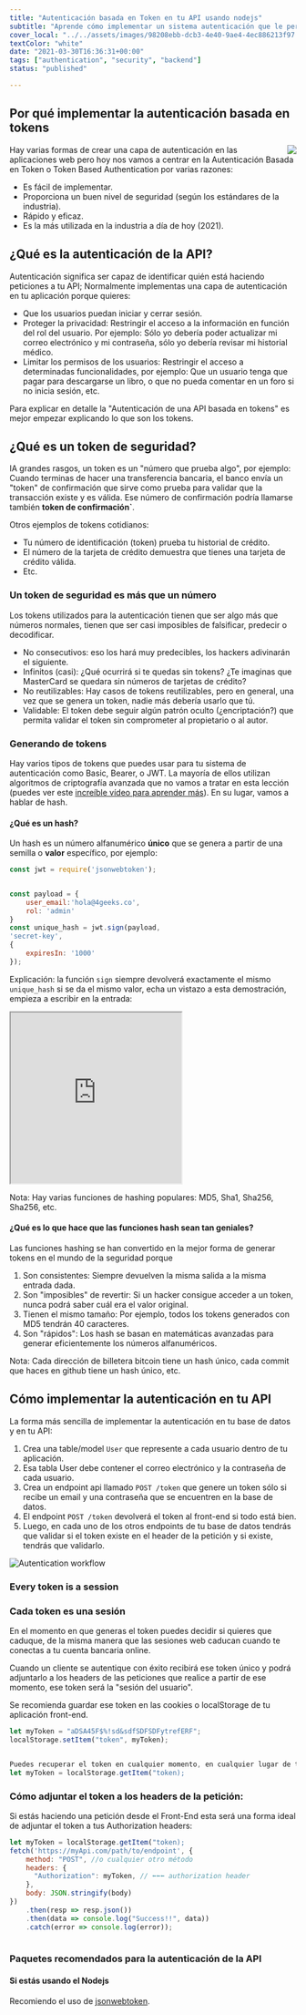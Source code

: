 ```yaml
---
title: "Autenticación basada en Token en tu API usando nodejs"
subtitle: "Aprende cómo implementar un sistema autenticación que le permita a los usuarios iniciar y cerrar sesión de tu sitio web y de tu API"
cover_local: "../../assets/images/98208ebb-dcb3-4e40-9ae4-4ec886213f97.jpeg"
textColor: "white"
date: "2021-03-30T16:36:31+00:00"
tags: ["authentication", "security", "backend"]
status: "published"

---
```


## Por qué implementar la autenticación basada en tokens

<img src="../../assets/images/authentication.png" align="right" />

Hay varias formas de crear una capa de autenticación en las aplicaciones web pero hoy nos vamos a centrar en la Autenticación Basada en Token o Token Based Authentication por varias razones:

- Es fácil de implementar.
- Proporciona un buen nivel de seguridad (según los estándares de la industria).
- Rápido y eficaz.
- Es la más utilizada en la industria a día de hoy (2021).

## ¿Qué es la autenticación de la API?

Autenticación significa ser capaz de identificar quién está haciendo peticiones a tu API; Normalmente implementas una capa de autenticación en tu aplicación porque quieres:

- Que los usuarios puedan iniciar y cerrar sesión.
- Proteger la privacidad: Restringir el acceso a la información en función del rol del usuario. Por ejemplo: Sólo yo debería poder actualizar mi correo electrónico y mi contraseña, sólo yo debería revisar mi historial médico.
- Limitar los permisos de los usuarios: Restringir el acceso a determinadas funcionalidades, por ejemplo: Que un usuario tenga que pagar para descargarse un libro, o que no pueda comentar en un foro si no inicia sesión, etc.


Para explicar en detalle la "Autenticación de una API basada en tokens" es mejor empezar explicando lo que son los tokens.

## ¿Qué es un token de seguridad?

IA grandes rasgos, un token es un "número que prueba algo", por ejemplo: Cuando terminas de hacer una transferencia bancaria, el banco envía un "token" de confirmación que sirve como prueba para validar que la transacción existe y es válida. Ese número de confirmación podría llamarse también **token de confirmación`**.

Otros ejemplos de tokens cotidianos:

- Tu número de identificación (token) prueba tu historial de crédito.
- El número de la tarjeta de crédito demuestra que tienes una tarjeta de crédito válida.
- Etc.

### Un token de seguridad es más que un número

Los tokens utilizados para la autenticación tienen que ser algo más que números normales, tienen que ser casi imposibles de falsificar, predecir o decodificar.

- No consecutivos: eso los hará muy predecibles, los hackers adivinarán el siguiente.
- Infinitos (casi): ¿Qué ocurrirá si te quedas sin tokens? ¿Te imaginas que MasterCard se quedara sin números de tarjetas de crédito?
- No reutilizables: Hay casos de tokens reutilizables, pero en general, una vez que se genera un token, nadie más debería usarlo que tú.
- Validable: El token debe seguir algún patrón oculto (¿encriptación?) que permita validar el token sin comprometer al propietario o al autor.

### Generando de tokens

Hay varios tipos de tokens que puedes usar para tu sistema de autenticación como Basic, Bearer, o JWT. La mayoría de ellos utilizan algoritmos de criptografía avanzada que no vamos a tratar en esta lección (puedes ver este [increíble vídeo para aprender más](https://www.youtube.com/watch?v=4zahvcJ9glg)). En su lugar, vamos a hablar de hash.

#### ¿Qué es un hash?

Un hash es un número alfanumérico **único** que se genera a partir de una semilla o **valor** específico, por ejemplo:

```javascript
const jwt = require('jsonwebtoken');


const payload = {
    user_email:'hola@4geeks.co',
    rol: 'admin'
}
const unique_hash = jwt.sign(payload,
'secret-key',
{
    expiresIn: '1000'
});
```

Explicación: la función `sign` siempre devolverá exactamente el mismo `unique_hash` si se da el mismo valor, echa un vistazo a esta demostración, empieza a escribir en la entrada:

<iframe src="https://full-stack-assets.breatheco.de/live-demos/security/hashing/" height="300" title="Hashing functions example"></iframe>

Nota: Hay varias funciones de hashing populares: MD5, Sha1, Sha256, Sha256, etc. 

#### ¿Qué es lo que hace que las funciones hash sean tan geniales?



Las funciones hashing se han convertido en la mejor forma de generar tokens en el mundo de la seguridad porque

1. Son consistentes: Siempre devuelven la misma salida a la misma entrada dada.
2. Son "imposibles" de revertir: Si un hacker consigue acceder a un token, nunca podrá saber cuál era el valor original.
3. Tienen el mismo tamaño: Por ejemplo, todos los tokens generados con MD5 tendrán 40 caracteres.
4. Son "rápidos": Los hash se basan en matemáticas avanzadas para generar eficientemente los números alfanuméricos.

Nota: Cada dirección de billetera bitcoin tiene un hash único, cada commit que haces en github tiene un hash único, etc.

## Cómo implementar la autenticación en tu API

La forma más sencilla de implementar la autenticación en tu base de datos y en tu API:

1. Crea una table/model `User` que represente a cada usuario dentro de tu aplicación.
2. Esa tabla User debe contener el correo electrónico y la contraseña de cada usuario.
3. Crea un endpoint api llamado `POST /token` que genere un token sólo si recibe un email y una contraseña que se encuentren en la base de datos.
4. El endpoint `POST /token` devolverá el token al front-end si todo está bien.
5. Luego, en cada uno de los otros endpoints de tu base de datos tendrás que validar si el token existe en el header de la petición y si existe, tendrás que validarlo.

![Autentication workflow](../../assets/images/authentication-diagram.png)

### Every token is a session

### Cada token es una sesión

En el momento en que generas el token puedes decidir si quieres que caduque, de la misma manera que las sesiones web caducan cuando te conectas a tu cuenta bancaria online.

Cuando un cliente se autentique con éxito recibirá ese token único y podrá adjuntarlo a los headers de las peticiones que realice a partir de ese momento, ese token será la "sesión del usuario".

Se recomienda guardar ese token en las cookies o localStorage de tu aplicación front-end.

```js
let myToken = "aDSA45F$%!sd&sdfSDFSDFytrefERF";
localStorage.setItem("token", myToken);


Puedes recuperar el token en cualquier momento, en cualquier lugar de tu aplicación utilizando:
let myToken = localStorage.getItem("token);
```

### Cómo adjuntar el token a los headers de la petición:

Si estás haciendo una petición desde el Front-End esta será una forma ideal de adjuntar el token a tus Authorization headers:

```js
let myToken = localStorage.getItem("token);
fetch('https://myApi.com/path/to/endpoint', {
    method: "POST", //o cualquier otro método
    headers: {
      "Authorization": myToken, // ⬅⬅⬅ authorization header
    },
    body: JSON.stringify(body)
})
    .then(resp => resp.json())
    .then(data => console.log("Success!!", data))
    .catch(error => console.log(error));
    
```

### Paquetes recomendados para la autenticación de la API

#### Si estás usando el Nodejs

Recomiendo el uso de [jsonwebtoken](https://github.com/auth0/node-jsonwebtoken#readme).

